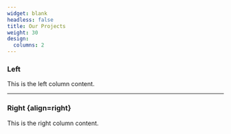 ```yaml
---
widget: blank
headless: false
title: Our Projects
weight: 30
design:
  columns: 2
---
```


### Left

This is the left column content.

---

### Right {align=right}

This is the right column content.
